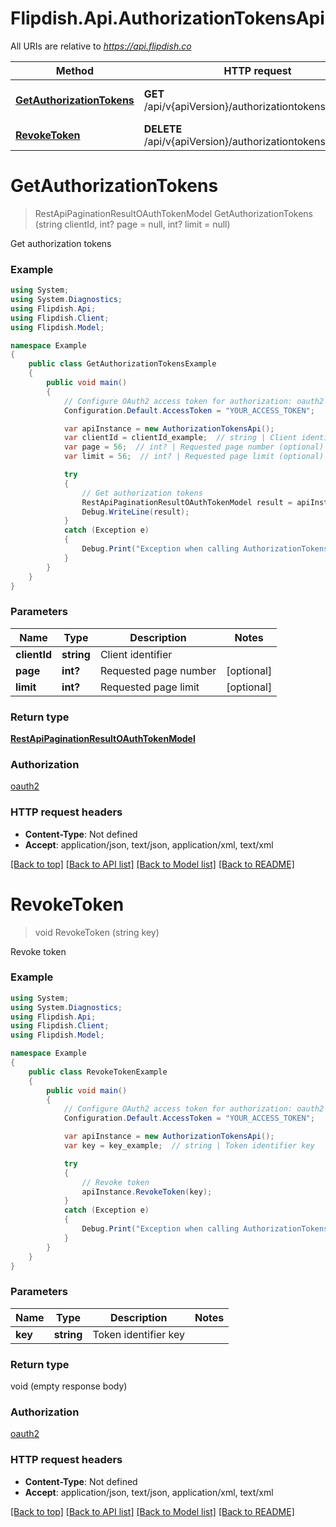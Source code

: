 # Flipdish.Api.AuthorizationTokensApi

All URIs are relative to *https://api.flipdish.co*

Method | HTTP request | Description
------------- | ------------- | -------------
[**GetAuthorizationTokens**](AuthorizationTokensApi.md#getauthorizationtokens) | **GET** /api/v{apiVersion}/authorizationtokens/{clientId} | Get authorization tokens
[**RevokeToken**](AuthorizationTokensApi.md#revoketoken) | **DELETE** /api/v{apiVersion}/authorizationtokens/{key} | Revoke token


<a name="getauthorizationtokens"></a>
# **GetAuthorizationTokens**
> RestApiPaginationResultOAuthTokenModel GetAuthorizationTokens (string clientId, int? page = null, int? limit = null)

Get authorization tokens



### Example
```csharp
using System;
using System.Diagnostics;
using Flipdish.Api;
using Flipdish.Client;
using Flipdish.Model;

namespace Example
{
    public class GetAuthorizationTokensExample
    {
        public void main()
        {
            // Configure OAuth2 access token for authorization: oauth2
            Configuration.Default.AccessToken = "YOUR_ACCESS_TOKEN";

            var apiInstance = new AuthorizationTokensApi();
            var clientId = clientId_example;  // string | Client identifier
            var page = 56;  // int? | Requested page number (optional) 
            var limit = 56;  // int? | Requested page limit (optional) 

            try
            {
                // Get authorization tokens
                RestApiPaginationResultOAuthTokenModel result = apiInstance.GetAuthorizationTokens(clientId, page, limit);
                Debug.WriteLine(result);
            }
            catch (Exception e)
            {
                Debug.Print("Exception when calling AuthorizationTokensApi.GetAuthorizationTokens: " + e.Message );
            }
        }
    }
}
```

### Parameters

Name | Type | Description  | Notes
------------- | ------------- | ------------- | -------------
 **clientId** | **string**| Client identifier | 
 **page** | **int?**| Requested page number | [optional] 
 **limit** | **int?**| Requested page limit | [optional] 

### Return type

[**RestApiPaginationResultOAuthTokenModel**](RestApiPaginationResultOAuthTokenModel.md)

### Authorization

[oauth2](../README.md#oauth2)

### HTTP request headers

 - **Content-Type**: Not defined
 - **Accept**: application/json, text/json, application/xml, text/xml

[[Back to top]](#) [[Back to API list]](../README.md#documentation-for-api-endpoints) [[Back to Model list]](../README.md#documentation-for-models) [[Back to README]](../README.md)

<a name="revoketoken"></a>
# **RevokeToken**
> void RevokeToken (string key)

Revoke token

### Example
```csharp
using System;
using System.Diagnostics;
using Flipdish.Api;
using Flipdish.Client;
using Flipdish.Model;

namespace Example
{
    public class RevokeTokenExample
    {
        public void main()
        {
            // Configure OAuth2 access token for authorization: oauth2
            Configuration.Default.AccessToken = "YOUR_ACCESS_TOKEN";

            var apiInstance = new AuthorizationTokensApi();
            var key = key_example;  // string | Token identifier key

            try
            {
                // Revoke token
                apiInstance.RevokeToken(key);
            }
            catch (Exception e)
            {
                Debug.Print("Exception when calling AuthorizationTokensApi.RevokeToken: " + e.Message );
            }
        }
    }
}
```

### Parameters

Name | Type | Description  | Notes
------------- | ------------- | ------------- | -------------
 **key** | **string**| Token identifier key | 

### Return type

void (empty response body)

### Authorization

[oauth2](../README.md#oauth2)

### HTTP request headers

 - **Content-Type**: Not defined
 - **Accept**: application/json, text/json, application/xml, text/xml

[[Back to top]](#) [[Back to API list]](../README.md#documentation-for-api-endpoints) [[Back to Model list]](../README.md#documentation-for-models) [[Back to README]](../README.md)

